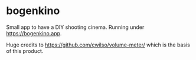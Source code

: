 # bogenkino
Small app to have a DIY shooting cinema. Running under https://bogenkino.app.

Huge credits to https://github.com/cwilso/volume-meter/ which is the basis of this product.

